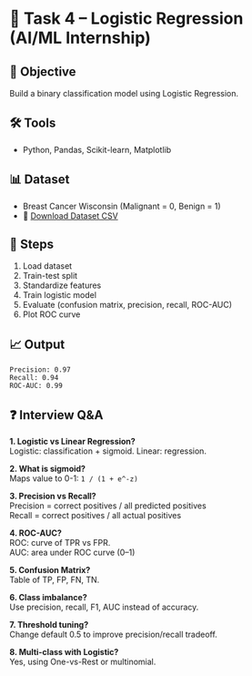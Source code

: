 # 🧠 Task 4 – Logistic Regression (AI/ML Internship)

## 🎯 Objective
Build a binary classification model using Logistic Regression.

## 🛠 Tools
- Python, Pandas, Scikit-learn, Matplotlib

## 📊 Dataset
- Breast Cancer Wisconsin (Malignant = 0, Benign = 1)  
- 📎 [Download Dataset CSV](breast_cancer_dataset.csv)

## 🔧 Steps
1. Load dataset
2. Train-test split
3. Standardize features
4. Train logistic model
5. Evaluate (confusion matrix, precision, recall, ROC-AUC)
6. Plot ROC curve

## 📈 Output
```
Precision: 0.97
Recall: 0.94
ROC-AUC: 0.99
```

## ❓ Interview Q&A

**1. Logistic vs Linear Regression?**  
Logistic: classification + sigmoid. Linear: regression.

**2. What is sigmoid?**  
Maps value to 0-1: `1 / (1 + e^-z)`

**3. Precision vs Recall?**  
Precision = correct positives / all predicted positives  
Recall = correct positives / all actual positives

**4. ROC-AUC?**  
ROC: curve of TPR vs FPR.  
AUC: area under ROC curve (0–1)

**5. Confusion Matrix?**  
Table of TP, FP, FN, TN.

**6. Class imbalance?**  
Use precision, recall, F1, AUC instead of accuracy.

**7. Threshold tuning?**  
Change default 0.5 to improve precision/recall tradeoff.

**8. Multi-class with Logistic?**  
Yes, using One-vs-Rest or multinomial.

